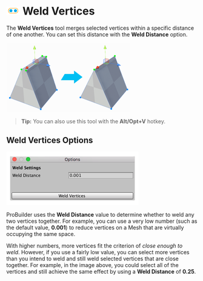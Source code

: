 # ![Weld Vertices icon](images/icons/Vert_Weld.png) Weld Vertices

The __Weld Vertices__ tool merges selected vertices within a specific distance of one another. You can set this distance with the **Weld Distance** option.

![Reduce flat narrow face to a single edge on top of Mesh](images/WeldVerts_Example.png)

> **Tip:** You can also use this tool with the **Alt/Opt+V** hotkey.

## Weld Vertices Options

![Weld Vertices icon](images/Vert_Weld_props.png)

ProBuilder uses the **Weld Distance** value to determine whether to weld any two vertices together. For example, you can use a very low number (such as the default value, **0.001**) to reduce vertices on a Mesh that are virtually occupying the same space.

With higher numbers, more vertices fit the criterion of *close enough to weld*. However, if you use a fairly low value, you can select more vertices than you intend to weld and still weld selected vertices that are close together. For example, in the image above, you could select all of the vertices and still achieve the same effect by using a **Weld Distance** of **0.25**.

